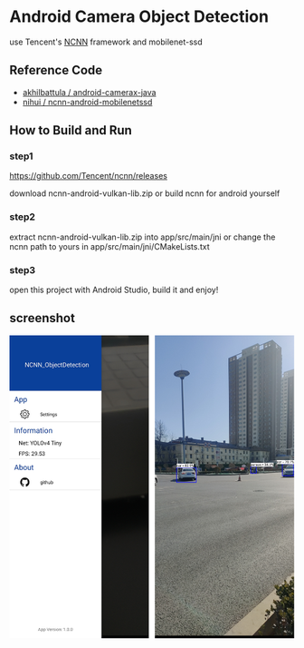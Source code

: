 # Android Camera Object Detection

use Tencent's [NCNN](https://github.com/Tencent/ncnn) framework and mobilenet-ssd

## Reference Code
+ [akhilbattula / android-camerax-java](https://github.com/akhilbattula/android-camerax-java) 
+ [nihui / ncnn-android-mobilenetssd](https://github.com/nihui/ncnn-android-mobilenetssd)

## How to Build and Run
### step1
https://github.com/Tencent/ncnn/releases

download ncnn-android-vulkan-lib.zip or build ncnn for android yourself

### step2
extract ncnn-android-vulkan-lib.zip into app/src/main/jni or change the ncnn path to yours in app/src/main/jni/CMakeLists.txt

### step3
open this project with Android Studio, build it and enjoy!

## screenshot
![](screenshot.png)